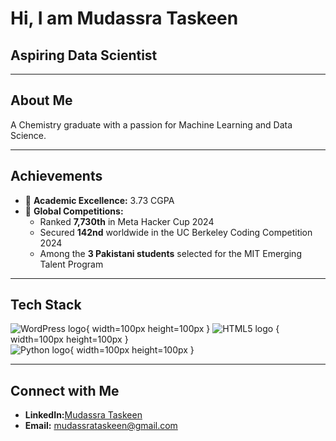 # Hi, I am Mudassra Taskeen

## Aspiring Data Scientist

---

## About Me

A Chemistry graduate with a passion for Machine Learning and Data Science.

---

## Achievements

- 🥇 **Academic Excellence:** 3.73 CGPA  
- 🌟 **Global Competitions:**  
  - Ranked **7,730th** in Meta Hacker Cup 2024  
  - Secured **142nd** worldwide in the UC Berkeley Coding Competition 2024  
  - Among the **3 Pakistani students** selected for the MIT Emerging Talent Program

---

## Tech Stack

![WordPress logo](
https://cdn.jsdelivr.net/gh/devicons/devicon/icons/wordpress/wordpress-original.svg
){ width=100px height=100px }
![HTML5 logo](https://cdn.jsdelivr.net/gh/devicons/devicon/icons/html5/html5-original.svg)
{ width=100px height=100px }  
![Python logo](
https://cdn.jsdelivr.net/gh/devicons/devicon/icons/python/python-original.svg
){ width=100px height=100px }

---

## Connect with Me

- **LinkedIn:**[Mudassra Taskeen](https://www.linkedin.com/in/mudassra-taskeen)  
- **Email:** [mudassrataskeen@gmail.com](mailto:mudassrataskeen@gmail.com)
